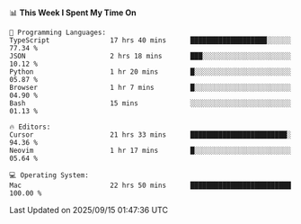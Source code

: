 <!--START_SECTION:waka-->
📊 **This Week I Spent My Time On** 

```text
💬 Programming Languages: 
TypeScript               17 hrs 40 mins      ███████████████████░░░░░░   77.34 % 
JSON                     2 hrs 18 mins       ███░░░░░░░░░░░░░░░░░░░░░░   10.12 % 
Python                   1 hr 20 mins        █░░░░░░░░░░░░░░░░░░░░░░░░   05.87 % 
Browser                  1 hr 7 mins         █░░░░░░░░░░░░░░░░░░░░░░░░   04.90 % 
Bash                     15 mins             ░░░░░░░░░░░░░░░░░░░░░░░░░   01.13 % 

🔥 Editors: 
Cursor                   21 hrs 33 mins      ████████████████████████░   94.36 % 
Neovim                   1 hr 17 mins        █░░░░░░░░░░░░░░░░░░░░░░░░   05.64 % 

💻 Operating System: 
Mac                      22 hrs 50 mins      █████████████████████████   100.00 % 
```


 Last Updated on 2025/09/15 01:47:36 UTC
<!--END_SECTION:waka-->
